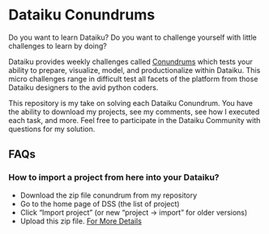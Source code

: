 # Dataiku Conundrums
Do you want to learn Dataiku? Do you want to challenge yourself with little challenges to learn by doing?

Dataiku provides weekly challenges called [Conundrums](https://community.dataiku.com/t5/Community-Conundrums/Community-Conundrums-Index/td-p/6091) which tests your ability to prepare, visualize, model, and productionalize within Dataiku. This micro challenges range in difficult test all facets of the platform from those Dataiku designers to the avid python coders.

This repository is my take on solving each Dataiku Conundrum. You have the ability to download my projects, see my comments, see how I executed each task, and more. Feel free to participate in the Dataiku Community with questions for my solution.


## FAQs
### How to import a project from here into your Dataiku?
* Download the zip file conundrum from my repository
* Go to the home page of DSS (the list of project)
* Click “Import project” (or new “project → import” for older versions)
* Upload this zip file.
[For More Details](https://doc.dataiku.com/dss/latest/concepts/projects/duplicate.html)
